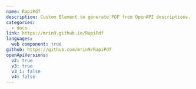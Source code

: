 ```yaml
---
name: RapiPdf
description: Custom Element to generate PDF from OpenAPI descriptions.
categories:
  - docs
link: https://mrin9.github.io/RapiPdf
languages:
  web component: true
github: https://github.com/mrin9/RapiPdf
openApiVersions:
  v2: true
  v3: true
  v3_1: false
  v4: false
---
```

